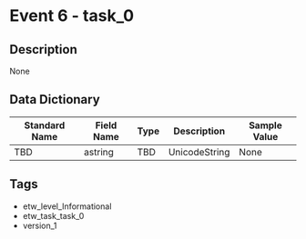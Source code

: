 # Event 6 - task_0

## Description
None

## Data Dictionary
|Standard Name|Field Name|Type|Description|Sample Value|
|---|---|---|---|---|
|TBD|astring|TBD|UnicodeString|None|None|

## Tags
* etw_level_Informational
* etw_task_task_0
* version_1